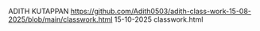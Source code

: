 ADITH KUTAPPAN
https://github.com/Adith0503/adith-class-work-15-08-2025/blob/main/classwork.html
15-10-2025 classwork.html
